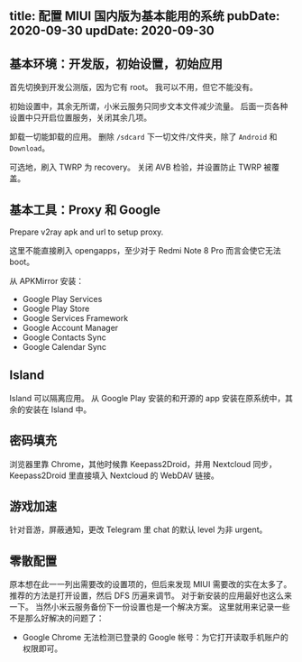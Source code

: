 title: 配置 MIUI 国内版为基本能用的系统
pubDate: 2020-09-30
updDate: 2020-09-30
---
## 基本环境：开发版，初始设置，初始应用

首先切换到开发公测版，因为它有 root。
我可以不用，但它不能没有。

初始设置中，其余无所谓，小米云服务只同步文本文件减少流量。
后面一页各种设置中只开启位置服务，关闭其余几项。

卸载一切能卸载的应用。
删除 `/sdcard` 下一切文件/文件夹，除了 `Android` 和 `Download`。

可选地，刷入 TWRP 为 recovery。
关闭 AVB 检验，并设置防止 TWRP 被覆盖。

## 基本工具：Proxy 和 Google

Prepare <bdo dir="rtl">yar2v</bdo> apk and    url to setup proxy.

这里不能直接刷入 opengapps，至少对于 Redmi Note 8 Pro 而言会使它无法 boot。

从 APKMirror 安装：

- Google Play Services
- Google Play Store
- Google Services Framework
- Google Account Manager
- Google Contacts Sync
- Google Calendar Sync

## Island

Island 可以隔离应用。
从 Google Play 安装的和开源的 app 安装在原系统中，其余的安装在 Island 中。

## 密码填充

浏览器里靠 Chrome，其他时候靠 Keepass2Droid，并用 Nextcloud 同步，Keepass2Droid 里直接填入 Nextcloud 的 WebDAV 链接。

## 游戏加速

针对音游，屏蔽通知，更改 Telegram 里 chat 的默认 level 为非 urgent。

## 零散配置

原本想在此一一列出需要改的设置项的，但后来发现 MIUI 需要改的实在太多了。
推荐的方法是打开设置，然后 DFS 历遍来调节。
对于新安装的应用最好也这么来一下。
当然小米云服务备份下一份设置也是一个解决方案。
这里就用来记录一些不是那么好解决的问题了：

- Google Chrome 无法检测已登录的 Google 帐号：为它打开读取手机账户的权限即可。
